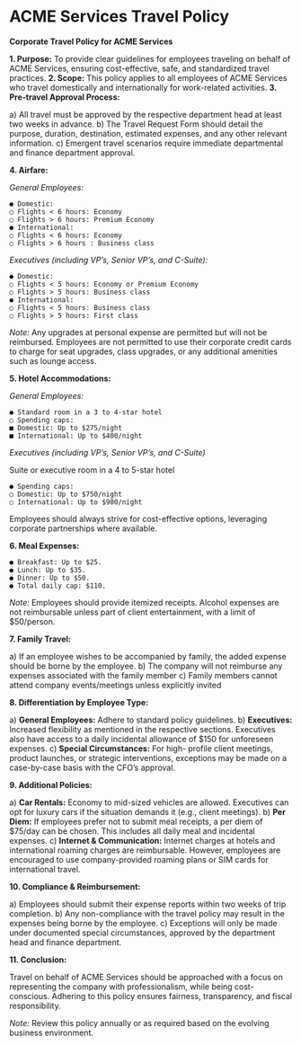 # ACME Services Travel Policy

**Corporate Travel Policy for ACME Services**

**1. Purpose:** To provide clear guidelines for employees traveling on behalf of ACME Services,
ensuring cost-effective, safe, and standardized travel practices.
**2. Scope:** This policy applies to all employees of ACME Services who travel domestically and
internationally for work-related activities.
**3. Pre-travel Approval Process:**

a) All travel must be approved by the respective department head at least two weeks in
advance. b) The Travel Request Form should detail the purpose, duration, destination,
estimated expenses, and any other relevant information. c) Emergent travel scenarios require
immediate departmental and finance department approval.

**4. Airfare:**

_General Employees:_

```
● Domestic:
○ Flights < 6 hours: Economy
○ Flights > 6 hours: Premium Economy
● International:
○ Flights < 6 hours: Economy
○ Flights > 6 hours : Business class
```
_Executives (including VP’s, Senior VP’s, and C-Suite):_

```
● Domestic:
○ Flights < 5 hours: Economy or Premium Economy
○ Flights > 5 hours: Business class
● International:
○ Flights < 5 hours: Business class
○ Flights > 5 hours: First class
```

_Note:_ Any upgrades at personal expense are permitted but will not be reimbursed. Employees
are not permitted to use their corporate credit cards to charge for seat upgrades, class
upgrades, or any additional amenities such as lounge access.

**5. Hotel Accommodations:**

_General Employees:_

```
● Standard room in a 3 to 4-star hotel
○ Spending caps:
■ Domestic: Up to $275/night
■ International: Up to $400/night
```
_Executives (including VP’s, Senior VP’s, and C-Suite)_

Suite or executive room in a 4 to 5-star hotel

```
● Spending caps:
○ Domestic: Up to $750/night
○ International: Up to $900/night
```
Employees should always strive for cost-effective options, leveraging corporate partnerships
where available.

**6. Meal Expenses:**

```
● Breakfast: Up to $25.
● Lunch: Up to $35.
● Dinner: Up to $50.
● Total daily cap: $110.
```
_Note:_ Employees should provide itemized receipts. Alcohol expenses are not reimbursable
unless part of client entertainment, with a limit of $50/person.

**7. Family Travel:**

a) If an employee wishes to be accompanied by family, the added expense should be borne by
the employee. b) The company will not reimburse any expenses associated with the family
member c) Family members cannot attend company events/meetings unless explicitly invited

**8. Differentiation by Employee Type:**


a) **General Employees:** Adhere to standard policy guidelines. b) **Executives:** Increased
flexibility as mentioned in the respective sections. Executives also have access to a daily
incidental allowance of $150 for unforeseen expenses. c) **Special Circumstances:** For high-
profile client meetings, product launches, or strategic interventions, exceptions may be made on
a case-by-case basis with the CFO’s approval.

**9. Additional Policies:**

a) **Car Rentals:** Economy to mid-sized vehicles are allowed. Executives can opt for luxury cars
if the situation demands it (e.g., client meetings). b) **Per Diem:** If employees prefer not to submit
meal receipts, a per diem of $75/day can be chosen. This includes all daily meal and incidental
expenses. c) **Internet & Communication:** Internet charges at hotels and international roaming
charges are reimbursable. However, employees are encouraged to use company-provided
roaming plans or SIM cards for international travel.

**10. Compliance & Reimbursement:**

a) Employees should submit their expense reports within two weeks of trip completion. b) Any
non-compliance with the travel policy may result in the expenses being borne by the employee.
c) Exceptions will only be made under documented special circumstances, approved by the
department head and finance department.

**11. Conclusion:**

Travel on behalf of ACME Services should be approached with a focus on representing the
company with professionalism, while being cost-conscious. Adhering to this policy ensures
fairness, transparency, and fiscal responsibility.

_Note:_ Review this policy annually or as required based on the evolving business environment.


